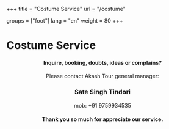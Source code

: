 +++
title = "Costume Service"
url = "/costume"

groups = ["foot"]
lang = "en"
weight = 80
+++
<h1>Costume Service</h1>
</div>
<div data-role="main" class="ui-content" style="text-align:center;">
<h4>Inquire, booking, doubts, ideas or complains?</h4>
<p>Please contact Akash Tour general manager:</p>
<h3>Sate Singh Tindori</h3>
<p>mob: +91 9759934535</p>
<h4>Thank you so much for appreciate our service.</h4>

